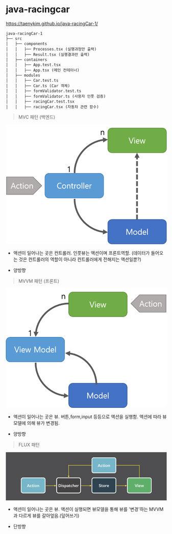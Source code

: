 # java-racingcar

https://taenykim.github.io/java-racingCar-1/

```
java-racingCar-1
├── src
│   ├── components
│   │   ├── Processes.tsx (실행과정만 출력)
│   │   ├── Result.tsx (실행결과만 출력)
│   ├── containers
│   │   ├── App.test.tsx
│   │   ├── App.tsx (메인 컨테이너)
│   ├── modules
│   │   ├── Car.test.ts
│   │   ├── Car.ts (Car 객체)
│   │   ├── formValidator.test.ts
│   │   ├── formValidator.ts (사용자 인풋 검증)
│   │   ├── racingCar.test.tsx
│   │   ├── racingCar.tsx (자동차 관련 함수)
```

> MVC 패턴 (백엔드)

![](./src/images/mvc.png)

- 액션이 일어나는 곳은 컨트롤러. 인풋뷰는 액션이며 프론트역할. (데이터가 들어오는 것은 컨트롤러의 역할이 아니라 컨트롤러에게 전해지는 액션일뿐?)

- 양방향

> MVVM 패턴 (프론트)

![](./src/images/mvvm.png)

- 액션이 일어나는 곳은 뷰. 버튼,form,input 등등으로 액션을 실행함. 액션에 따라 뷰모델에 의해 뷰가 변경됨.

- 양방향

> FLUX 패턴

![](./src/images/flux.png)

- 액션이 일어나는 곳은 뷰. 액션이 실행되면 뷰모델을 통해 뷰를 '변경'하는 MVVM과 다르게 뷰를 갈아엎음.(덮어쓰기)

- 단방향

